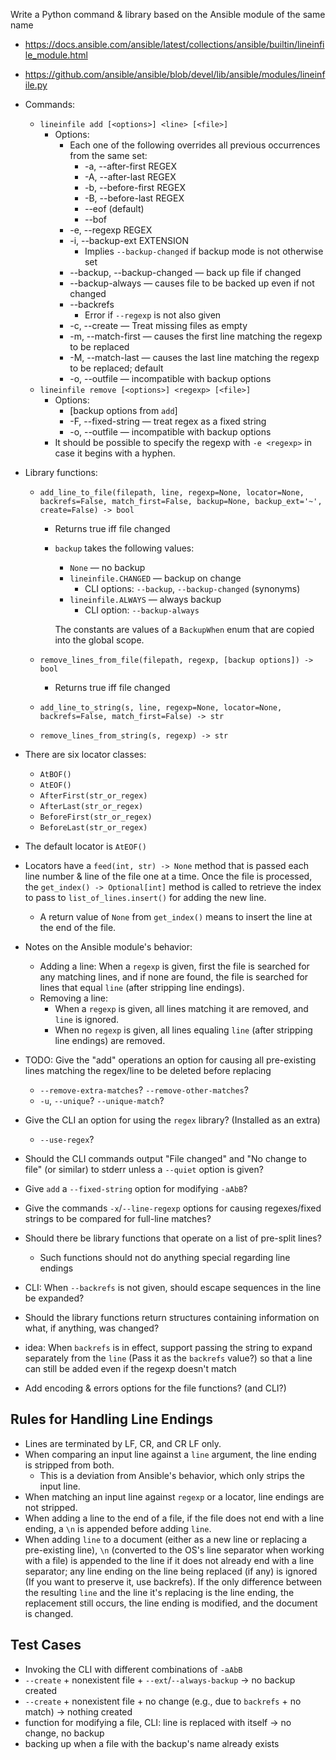 Write a Python command & library based on the Ansible module of the same name

- <https://docs.ansible.com/ansible/latest/collections/ansible/builtin/lineinfile_module.html>
- <https://github.com/ansible/ansible/blob/devel/lib/ansible/modules/lineinfile.py>

- Commands:
    - `lineinfile add [<options>] <line> [<file>]`
        - Options:
            - Each one of the following overrides all previous occurrences from
              the same set:
                - -a, --after-first REGEX
                - -A, --after-last REGEX
                - -b, --before-first REGEX
                - -B, --before-last REGEX
                - --eof (default)
                - --bof
            - -e, --regexp REGEX
            - -i, --backup-ext EXTENSION
                - Implies `--backup-changed` if backup mode is not otherwise
                  set
            - --backup, --backup-changed — back up file if changed
            - --backup-always — causes file to be backed up even if not changed
            - --backrefs
                - Error if `--regexp` is not also given
            - -c, --create — Treat missing files as empty
            - -m, --match-first — causes the first line matching the regexp to
              be replaced
            - -M, --match-last — causes the last line matching the regexp to be
              replaced; default
            - -o, --outfile — incompatible with backup options
    - `lineinfile remove [<options>] <regexp> [<file>]`
        - Options:
            - [backup options from `add`]
            - -F, --fixed-string — treat regex as a fixed string
            - -o, --outfile — incompatible with backup options
        - It should be possible to specify the regexp with `-e <regexp>` in
          case it begins with a hyphen.

- Library functions:
    - `add_line_to_file(filepath, line, regexp=None, locator=None, backrefs=False, match_first=False, backup=None, backup_ext='~', create=False) -> bool`
        - Returns true iff file changed
        - `backup` takes the following values:
            - `None` — no backup
            - `lineinfile.CHANGED` — backup on change
                - CLI options: `--backup`, `--backup-changed` (synonyms)
            - `lineinfile.ALWAYS` — always backup
                - CLI option: `--backup-always`

            The constants are values of a `BackupWhen` enum that are copied
            into the global scope.

    - `remove_lines_from_file(filepath, regexp, [backup options]) -> bool`
        - Returns true iff file changed
    - `add_line_to_string(s, line, regexp=None, locator=None, backrefs=False, match_first=False) -> str`
    - `remove_lines_from_string(s, regexp) -> str`

- There are six locator classes:
    - `AtBOF()`
    - `AtEOF()`
    - `AfterFirst(str_or_regex)`
    - `AfterLast(str_or_regex)`
    - `BeforeFirst(str_or_regex)`
    - `BeforeLast(str_or_regex)`

- The default locator is `AtEOF()`

- Locators have a `feed(int, str) -> None` method that is passed each line
  number & line of the file one at a time.  Once the file is processed, the
  `get_index() -> Optional[int]` method is called to retrieve the index to pass
  to `list_of_lines.insert()` for adding the new line.
    - A return value of `None` from `get_index()` means to insert the line at
      the end of the file.

- Notes on the Ansible module's behavior:
    - Adding a line: When a `regexp` is given, first the file is searched for
      any matching lines, and if none are found, the file is searched for lines
      that equal `line` (after stripping line endings).
    - Removing a line:
        - When a `regexp` is given, all lines matching it are removed, and
          `line` is ignored.
        - When no `regexp` is given, all lines equaling `line` (after stripping
          line endings) are removed.

- TODO: Give the "add" operations an option for causing all pre-existing lines
  matching the regex/line to be deleted before replacing
    - `--remove-extra-matches`? `--remove-other-matches`?
    - `-u`, `--unique`? `--unique-match`?

- Give the CLI an option for using the `regex` library? (Installed as an extra)
    - `--use-regex`?

- Should the CLI commands output "File changed" and "No change to file" (or
  similar) to stderr unless a `--quiet` option is given?

- Give `add` a `--fixed-string` option for modifying `-aAbB`?
- Give the commands `-x`/`--line-regexp` options for causing regexes/fixed
  strings to be compared for full-line matches?

- Should there be library functions that operate on a list of pre-split lines?
    - Such functions should not do anything special regarding line endings

- CLI: When `--backrefs` is not given, should escape sequences in the line be
  expanded?

- Should the library functions return structures containing information on
  what, if anything, was changed?

- idea: When `backrefs` is in effect, support passing the string to expand
  separately from the `line` (Pass it as the `backrefs` value?) so that a line
  can still be added even if the regexp doesn't match

- Add encoding & errors options for the file functions? (and CLI?)


Rules for Handling Line Endings
-------------------------------
- Lines are terminated by LF, CR, and CR LF only.
- When comparing an input line against a `line` argument, the line ending is
  stripped from both.
    - This is a deviation from Ansible's behavior, which only strips the input
      line.
- When matching an input line against `regexp` or a locator, line endings are
  not stripped.
- When adding a line to the end of a file, if the file does not end with a line
  ending, a `\n` is appended before adding `line`.
- When adding `line` to a document (either as a new line or replacing a
  pre-existing line), `\n` (converted to the OS's line separator when working
  with a file) is appended to the line if it does not already end with a line
  separator; any line ending on the line being replaced (if any) is ignored
  (If you want to preserve it, use backrefs).  If the only difference between
  the resulting `line` and the line it's replacing is the line ending, the
  replacement still occurs, the line ending is modified, and the document is
  changed.


Test Cases
----------
- Invoking the CLI with different combinations of `-aAbB`
- `--create` + nonexistent file + `--ext`/`--always-backup` → no backup created
- `--create` + nonexistent file + no change (e.g., due to `backrefs` + no
  match) → nothing created
- function for modifying a file, CLI: line is replaced with itself → no change,
  no backup
- backing up when a file with the backup's name already exists
